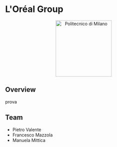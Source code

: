 # L'Oréal Group

<p align="center">
    <img src="https://i.imgur.com/mPb3Qbd.gif" width="180" alt="Politecnico di Milano"/>
</p>

## Overview
prova

## Team
- Pietro Valente
- Francesco Mazzola
- Manuela Mittica
